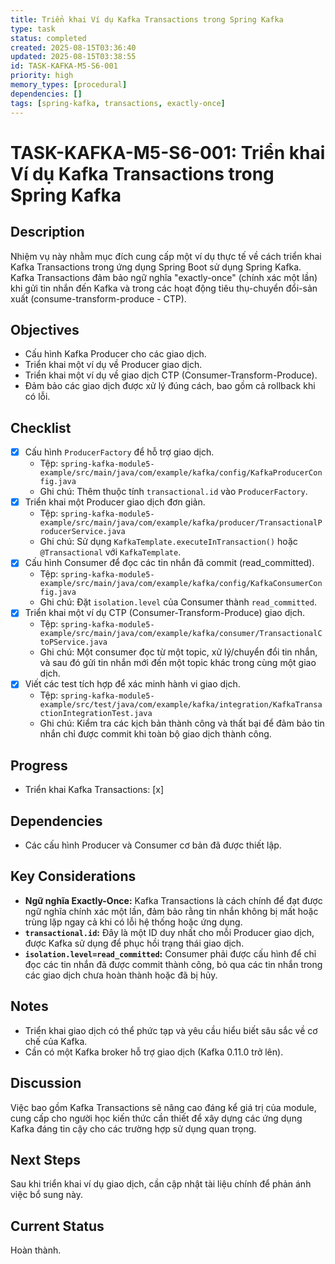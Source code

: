```yaml
---
title: Triển khai Ví dụ Kafka Transactions trong Spring Kafka
type: task
status: completed
created: 2025-08-15T03:36:40
updated: 2025-08-15T03:38:55
id: TASK-KAFKA-M5-S6-001
priority: high
memory_types: [procedural]
dependencies: []
tags: [spring-kafka, transactions, exactly-once]
---
```


# TASK-KAFKA-M5-S6-001: Triển khai Ví dụ Kafka Transactions trong Spring Kafka

## Description
Nhiệm vụ này nhằm mục đích cung cấp một ví dụ thực tế về cách triển khai Kafka Transactions trong ứng dụng Spring Boot sử dụng Spring Kafka. Kafka Transactions đảm bảo ngữ nghĩa "exactly-once" (chính xác một lần) khi gửi tin nhắn đến Kafka và trong các hoạt động tiêu thụ-chuyển đổi-sản xuất (consume-transform-produce - CTP).

## Objectives
- Cấu hình Kafka Producer cho các giao dịch.
- Triển khai một ví dụ về Producer giao dịch.
- Triển khai một ví dụ về giao dịch CTP (Consumer-Transform-Produce).
- Đảm bảo các giao dịch được xử lý đúng cách, bao gồm cả rollback khi có lỗi.

## Checklist
- [x] Cấu hình `ProducerFactory` để hỗ trợ giao dịch.
    - Tệp: `spring-kafka-module5-example/src/main/java/com/example/kafka/config/KafkaProducerConfig.java`
    - Ghi chú: Thêm thuộc tính `transactional.id` vào `ProducerFactory`.
- [x] Triển khai một Producer giao dịch đơn giản.
    - Tệp: `spring-kafka-module5-example/src/main/java/com/example/kafka/producer/TransactionalProducerService.java`
    - Ghi chú: Sử dụng `KafkaTemplate.executeInTransaction()` hoặc `@Transactional` với `KafkaTemplate`.
- [x] Cấu hình Consumer để đọc các tin nhắn đã commit (read_committed).
    - Tệp: `spring-kafka-module5-example/src/main/java/com/example/kafka/config/KafkaConsumerConfig.java`
    - Ghi chú: Đặt `isolation.level` của Consumer thành `read_committed`.
- [x] Triển khai một ví dụ CTP (Consumer-Transform-Produce) giao dịch.
    - Tệp: `spring-kafka-module5-example/src/main/java/com/example/kafka/consumer/TransactionalCtoPService.java`
    - Ghi chú: Một consumer đọc từ một topic, xử lý/chuyển đổi tin nhắn, và sau đó gửi tin nhắn mới đến một topic khác trong cùng một giao dịch.
- [x] Viết các test tích hợp để xác minh hành vi giao dịch.
    - Tệp: `spring-kafka-module5-example/src/test/java/com/example/kafka/integration/KafkaTransactionIntegrationTest.java`
    - Ghi chú: Kiểm tra các kịch bản thành công và thất bại để đảm bảo tin nhắn chỉ được commit khi toàn bộ giao dịch thành công.

## Progress
- Triển khai Kafka Transactions: [x]

## Dependencies
- Các cấu hình Producer và Consumer cơ bản đã được thiết lập.

## Key Considerations
- **Ngữ nghĩa Exactly-Once:** Kafka Transactions là cách chính để đạt được ngữ nghĩa chính xác một lần, đảm bảo rằng tin nhắn không bị mất hoặc trùng lặp ngay cả khi có lỗi hệ thống hoặc ứng dụng.
- **`transactional.id`:** Đây là một ID duy nhất cho mỗi Producer giao dịch, được Kafka sử dụng để phục hồi trạng thái giao dịch.
- **`isolation.level=read_committed`:** Consumer phải được cấu hình để chỉ đọc các tin nhắn đã được commit thành công, bỏ qua các tin nhắn trong các giao dịch chưa hoàn thành hoặc đã bị hủy.

## Notes
- Triển khai giao dịch có thể phức tạp và yêu cầu hiểu biết sâu sắc về cơ chế của Kafka.
- Cần có một Kafka broker hỗ trợ giao dịch (Kafka 0.11.0 trở lên).

## Discussion
Việc bao gồm Kafka Transactions sẽ nâng cao đáng kể giá trị của module, cung cấp cho người học kiến thức cần thiết để xây dựng các ứng dụng Kafka đáng tin cậy cho các trường hợp sử dụng quan trọng.

## Next Steps
Sau khi triển khai ví dụ giao dịch, cần cập nhật tài liệu chính để phản ánh việc bổ sung này.

## Current Status
Hoàn thành.
